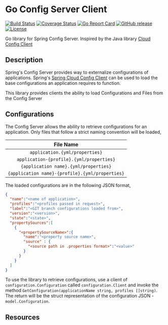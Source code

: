 # Go Config Server Client
[![Build Status](https://travis-ci.org/Piszmog/cloudconfigclient.svg?branch=develop)](https://travis-ci.org/Piszmog/cloudconfigclient)
[![Coverage Status](https://coveralls.io/repos/github/Piszmog/cloudconfigclient/badge.svg?branch=develop)](https://coveralls.io/github/Piszmog/cloudconfigclient?branch=develop)
[![Go Report Card](https://goreportcard.com/badge/github.com/Piszmog/cloudconfigclient)](https://goreportcard.com/report/github.com/Piszmog/cloudconfigclient)
[![GitHub release](https://img.shields.io/github/release/Piszmog/cloudconfigclient.svg)](https://github.com/Piszmog/cloudconfigclient/releases/latest)
[![License](https://img.shields.io/badge/License-Apache%202.0-blue.svg)](https://opensource.org/licenses/Apache-2.0)

Go library for Spring Config Server. Inspired by the Java library [Cloud Config Client](https://github.com/Piszmog/cloud-config-client)

## Description
Spring's Config Server provides way to externalize configurations of applications. Spring's
[Spring Cloud Config Client](https://github.com/spring-cloud/spring-cloud-config/tree/master/spring-cloud-config-client)
can be used to load the base configurations an application requires to function.

This library provides clients the ability to load Configurations and Files from the Config Server

## Configurations
The Config Server allows the ability to retrieve configurations for an application. Only files that follow a strict naming 
convention will be loaded,

| File Name | 
| :---: |
|`application.{yml/properties}`|
|`application-{profile}.{yml/properties}`|
|`{application name}.{yml/properties}`|
|`{application name}-{profile}.{yml/properties}`|

The loaded configurations are in the following JSON format,

```json
{
  "name":"<name of application>",
  "profiles":"<profiles passed in request>",
  "label":"<GIT branch configurations loaded from>",
  "version":"<version>",
  "state":"<state>",
  "propertySources":[
    {
      "<propertySourceName>":{
        "name":"<property source name>",
        "source" : {
          "<source path in .properties format>":"<value>"
        }
      }
    }
  ]
}
```

To use the library to retrieve configurations, use a client of `configuration.Configuration` called `configuration.Client` and 
invoke the method `GetConfiguration(applicationName string, profiles []string)`. The return will be the struct representation 
of the configuration JSON - `model.Configuration`.

## Resources
